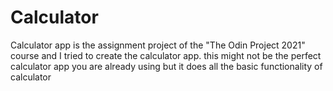 # Calculator
Calculator app is the assignment project of the "The Odin Project 2021" course and I tried to create the calculator app. this might not be the perfect calculator app you are already using but it does all the basic functionality of calculator
